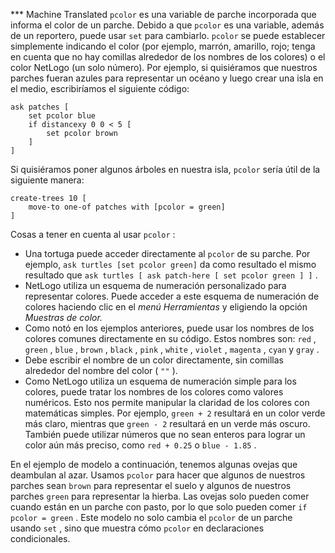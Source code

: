 ﻿*** Machine Translated
`pcolor` es una variable de parche incorporada que informa el color de un parche. Debido a que `pcolor` es una variable, además de un reportero, puede usar `set` para cambiarlo. `pcolor` se puede establecer simplemente indicando el color (por ejemplo, marrón, amarillo, rojo; tenga en cuenta que no hay comillas alrededor de los nombres de los colores) o el color NetLogo (un solo número). Por ejemplo, si quisiéramos que nuestros parches fueran azules para representar un océano y luego crear una isla en el medio, escribiríamos el siguiente código:



```
ask patches [
	set pcolor blue
	if distancexy 0 0 < 5 [
		set pcolor brown
	]
]
```


Si quisiéramos poner algunos árboles en nuestra isla, `pcolor` sería útil de la siguiente manera:



```
create-trees 10 [
	move-to one-of patches with [pcolor = green]
]
```


Cosas a tener en cuenta al usar `pcolor` :

- Una tortuga puede acceder directamente al `pcolor` de su parche. Por ejemplo, `ask turtles [set pcolor green]` da como resultado el mismo resultado que `ask turtles [ ask patch-here [ set pcolor green ] ]` .
- NetLogo utiliza un esquema de numeración personalizado para representar colores. Puede acceder a este esquema de numeración de colores haciendo clic en el *menú Herramientas* y eligiendo la opción *Muestras de color.*
- Como notó en los ejemplos anteriores, puede usar los nombres de los colores comunes directamente en su código. Estos nombres son: `red` , `green` , `blue` , `brown` , `black` , `pink` , `white` , `violet` , `magenta` , `cyan` y `gray` .
- Debe escribir el nombre de un color directamente, sin comillas alrededor del nombre del color ( `""` ).
- Como NetLogo utiliza un esquema de numeración simple para los colores, puede tratar los nombres de los colores como valores numéricos. Esto nos permite manipular la claridad de los colores con matemáticas simples. Por ejemplo, `green + 2` resultará en un color verde más claro, mientras que `green - 2` resultará en un verde más oscuro. También puede utilizar números que no sean enteros para lograr un color aún más preciso, como `red + 0.25` o `blue - 1.85` .


En el ejemplo de modelo a continuación, tenemos algunas ovejas que deambulan al azar. Usamos `pcolor` para hacer que algunos de nuestros parches sean `brown` para representar el suelo y algunos de nuestros parches `green` para representar la hierba. Las ovejas solo pueden comer cuando están en un parche con pasto, por lo que solo pueden comer `if pcolor = green` . Este modelo no solo cambia el `pcolor` de un parche usando `set` , sino que muestra cómo `pcolor` en declaraciones condicionales.